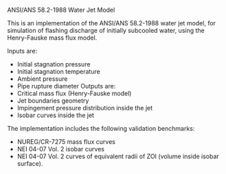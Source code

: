 ANSI/ANS 58.2-1988 Water Jet Model

This is an implementation of the ANSI/ANS 58.2-1988 water jet model,
for simulation of flashing discharge of initially subcooled water,
using the Henry-Fauske mass flux model.

Inputs are:
  * Initial stagnation pressure
  * Initial stagnation temperature
  * Ambient pressure
  * Pipe rupture diameter
Outputs are:
  * Critical mass flux (Henry-Fauske model)
  * Jet boundaries geometry
  * Impingement pressure distribution inside the jet
  * Isobar curves inside the jet

The implementation includes the following validation benchmarks:
  * NUREG/CR-7275 mass flux curves
  * NEI 04-07 Vol. 2 isobar curves
  * NEI 04-07 Vol. 2 curves of equivalent radii of ZOI (volume
    inside isobar surface).
